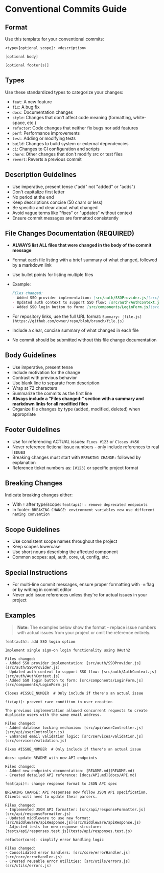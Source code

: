 # Conventional Commits Guide

## Format

Use this template for your conventional commits:

```text
<type>[optional scope]: <description>

[optional body]

[optional footer(s)]
```

## Types

Use these standardized types to categorize your changes:

- `feat`: A new feature
- `fix`: A bug fix
- `docs`: Documentation changes
- `style`: Changes that don't affect code meaning (formatting, white-space, etc.)
- `refactor`: Code changes that neither fix bugs nor add features
- `perf`: Performance improvements
- `test`: Adding or modifying tests
- `build`: Changes to build system or external dependencies
- `ci`: Changes to CI configuration and scripts
- `chore`: Other changes that don't modify src or test files
- `revert`: Reverts a previous commit

## Description Guidelines

- Use imperative, present tense ("add" not "added" or "adds")
- Don't capitalize first letter
- No period at the end
- Keep descriptions concise (50 chars or less)
- Be specific and clear about what changed
- Avoid vague terms like "fixes" or "updates" without context
- Ensure commit messages are formatted consistently

## File Changes Documentation (REQUIRED)

- **ALWAYS list ALL files that were changed in the body of the commit message**
- Format each file listing with a brief summary of what changed, followed by a markdown link
- Use bullet points for listing multiple files
- Example:

  ```markdown
  Files changed:
  - Added SSO provider implementation: [src/auth/SSOProvider.js](src/auth/SSOProvider.js)
  - Updated auth context to support SSO flow: [src/auth/AuthContext.js](src/auth/AuthContext.js)
  - Added SSO login button to form: [src/components/LoginForm.js](src/components/LoginForm.js)
  ```

- For repository links, use the full URL format: `Summary: [file.js](https://github.com/owner/repo/blob/branch/file.js)`
- Include a clear, concise summary of what changed in each file
- No commit should be submitted without this file change documentation

## Body Guidelines

- Use imperative, present tense
- Include motivation for the change
- Contrast with previous behavior
- Use blank line to separate from description
- Wrap at 72 characters
- Summarize the commits as the first line
- **Always include a "Files changed:" section with a summary and markdown links for all modified files**
- Organize file changes by type (added, modified, deleted) when appropriate

## Footer Guidelines

- Use for referencing ACTUAL issues: `Fixes #123` or `Closes #456`
- Never reference fictional issue numbers - only include references to real issues
- Breaking changes must start with `BREAKING CHANGE:` followed by explanation
- Reference ticket numbers as: `[#123]` or specific project format

## Breaking Changes

Indicate breaking changes either:

- With `!` after type/scope: `feat(api)!: remove deprecated endpoints`
- In footer: `BREAKING CHANGE: environment variables now use different naming convention`

## Scope Guidelines

- Use consistent scope names throughout the project
- Keep scopes lowercase
- Use short nouns describing the affected component
- Common scopes: api, auth, core, ui, config, etc.

## Special Instructions

- For multi-line commit messages, ensure proper formatting with `-m` flag or by writing in commit editor
- Never add issue references unless they're for actual issues in your project

## Examples

> **Note:** The examples below show the format - replace issue numbers with actual issues from your project or omit the reference entirely.

```text
feat(auth): add SSO login option

Implement single sign-on login functionality using OAuth2

Files changed:
- Added SSO provider implementation: [src/auth/SSOProvider.js](src/auth/SSOProvider.js)
- Updated auth context to support SSO flow: [src/auth/AuthContext.js](src/auth/AuthContext.js)
- Added SSO login button to form: [src/components/LoginForm.js](src/components/LoginForm.js)

Closes #ISSUE_NUMBER  # Only include if there's an actual issue
```

```text
fix(api): prevent race condition in user creation

The previous implementation allowed concurrent requests to create
duplicate users with the same email address.

Files changed:
- Added database locking mechanism: [src/api/userController.js](src/api/userController.js)
- Enhanced email validation logic: [src/services/validation.js](src/services/validation.js)

Fixes #ISSUE_NUMBER  # Only include if there's an actual issue
```

```text
docs: update README with new API endpoints

Files changed:
- Added new endpoints documentation: [README.md](README.md)
- Created detailed API reference: [docs/API.md](docs/API.md)
```

```text
feat(api)!: change response format to JSON API spec

BREAKING CHANGE: API responses now follow JSON API specification.
Clients will need to update their parsers.

Files changed:
- Implemented JSON API formatter: [src/api/responseFormatter.js](src/api/responseFormatter.js)
- Updated middleware to use new format: [src/middleware/apiResponse.js](src/middleware/apiResponse.js)
- Adjusted tests for new response structure: [tests/api/responses.test.js](tests/api/responses.test.js)
```

```text
refactor(core): simplify error handling logic

Files changed:
- Consolidated error handlers: [src/core/errorHandler.js](src/core/errorHandler.js)
- Created reusable error utilities: [src/utils/errors.js](src/utils/errors.js)
```
